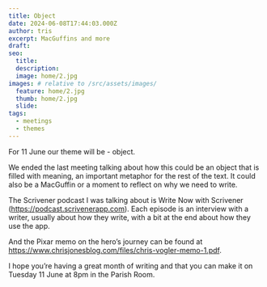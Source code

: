 ```yaml
---
title: Object
date: 2024-06-08T17:44:03.000Z
author: tris
excerpt: MacGuffins and more
draft: 
seo:
  title:
  description:
  image: home/2.jpg
images: # relative to /src/assets/images/
  feature: home/2.jpg
  thumb: home/2.jpg
  slide:
tags:
  - meetings
  - themes
---
```


For 11 June our theme will be - object. 

We ended the last meeting talking about how this could be an object that is filled with meaning, an important metaphor for the rest of the text. It could also be a MacGuffin or a moment to reflect on why we need to write. 

The Scrivener podcast I was talking about is Write Now with Scrivener (https://podcast.scrivenerapp.com). Each episode is an interview with a writer, usually about how they write, with a bit at the end about how they use the app. 

And the Pixar memo on the hero’s journey can be found at https://www.chrisjonesblog.com/files/chris-vogler-memo-1.pdf. 

I hope you’re having a great month of writing and that you can make it on Tuesday 11 June at 8pm in the Parish Room.